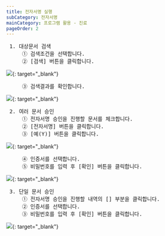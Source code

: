 ```yaml
---
title: 전자서명 실행
subCategory: 전자서명
mainCategory: 프로그램 활용 - 진료
pageOrder: 2
---
```


<pre>
 <t2><bold>1. 대상문서 검색</bold></t2>
     ① 검색조건을 선택합니다.
     ② [검색] 버튼을 클릭합니다.
</pre>

[![](/images/{{page.url}}_1.png)](/images/{{page.url}}_1.png){: target="_blank"}

<pre>
     ③ 검색결과를 확인합니다.
</pre>

[![](/images/{{page.url}}_2.png)](/images/{{page.url}}_2.png){: target="_blank"}

<pre>
 <t2><bold>2. 여러 문서 승인</bold></t2>
     ① 전자서명 승인을 진행할 문서를 체크합니다.
     ② [전자서명] 버튼을 클릭합니다.
     ③ [예(Y)] 버튼을 클릭합니다.
</pre>

[![](/images/{{page.url}}_3.png)](/images/{{page.url}}_3.png){: target="_blank"}

<pre>
     ④ 인증서를 선택합니다.
     ⑤ 비밀번호를 입력 후 [확인] 버튼을 클릭합니다.
</pre>

[![](/images/{{page.url}}_4.png)](/images/{{page.url}}_4.png){: target="_blank"}

<pre>
 <t2><bold>3. 단일 문서 승인</bold></t2>
     ① 전자서명 승인을 진행할 내역의 [<a><img src="{{site.url}}/images/{{page.url}}_btn_1.png" alt=""/></a>] 부분을 클릭합니다.
     ② 인증서를 선택합니다.
     ③ 비밀번호를 입력 후 [확인] 버튼을 클릭합니다.
</pre>

[![](/images/{{page.url}}_5.png)](/images/{{page.url}}_5.png){: target="_blank"}

